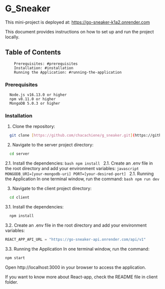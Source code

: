 # G_Sneaker
This mini-project is deployed at: https://go-sneaker-k1a2.onrender.com

This document provides instructions on how to set up and run the project locally.

## Table of Contents
```
    Prerequisites: #prerequisites
    Installation: #installation
    Running the Application: #running-the-application
```
### Prerequisites
```
  Node.js v16.13.0 or higher
  npm v8.11.0 or higher
  MongoDB 5.0.3 or higher
```
### Installation
1. Clone the repository:
```bash
  git clone [https://github.com/chacachiene/g_sneaker.git](https://github.com/chacachiene/G_Sneaker.git)
```

2. Navigate to the server project directory:
```bash
  cd server
```
2.1. Install the dependencies:
    ```bash
    npm install
    ```
2.1. Create an .env file in the root directory and add your environment variables:
    ```javascript
    MONGODB_URI=[your-mongodb-uri]
    PORT=[your-desired-port]
    ```
2.1. Running the Application
    In one terminal window, run the command:
    ```bash
      npm run dev
    ```

3. Navigate to the client project directory:
```bash
  cd client
```
3.1. Install the dependencies:
```bash
  npm install
```
3.2. Create an .env file in the root directory and add your environment variables:
``` javascript
REACT_APP_API_URL = "https://go-sneaker-api.onrender.com/api/v1"
```
3.3. Running the Application
In one terminal window, run the command:
  ```bash
  npm start 
```
Open http://localhost:3000 in your browser to access the application.

If you want to know more about React-app, check the README file in client folder.
